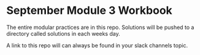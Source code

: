 # September Module 3 Workbook

The entire modular practices are in this repo. Solutions will be  pushed to a directory called solutions in each weeks day. 

A link to this repo will can always be found in your slack channels topic.
